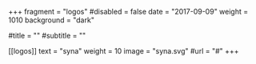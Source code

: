 +++
fragment = "logos"
#disabled = false
date = "2017-09-09"
weight = 1010
background = "dark"

#title = ""
#subtitle = ""

[[logos]]
  text = "syna"
  weight = 10
  image = "syna.svg"
  #url = "#"
+++

